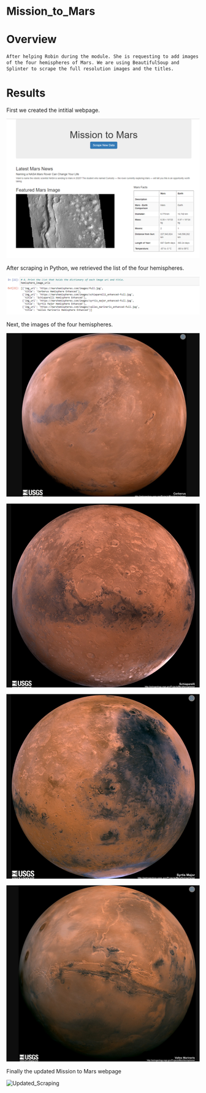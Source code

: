 # Mission_to_Mars

# Overview

	After helping Robin during the module. She is requesting to add images of the four hemispheres of Mars. We are using BeautifulSoup and Splinter to scrape the full resolution images and the titles. 

# Results


First we created the intitial webpage.

![scraping_from_module](https://github.com/ljohnson1212/Mission_to_Mars/blob/main/images/Scraping_Module.png)

After scraping in Python, we retrieved the list of the four hemispheres.

![hemisphere_list](https://github.com/ljohnson1212/Mission_to_Mars/blob/main/images/hemisphere_list.png)



Next, the images of the four hemispheres.

![Cerberus](https://github.com/ljohnson1212/Mission_to_Mars/blob/main/images/Cerberus.png)

![Schiaparelli](https://github.com/ljohnson1212/Mission_to_Mars/blob/main/images/Schiaparelli.png)

![Syrtis_Major](https://github.com/ljohnson1212/Mission_to_Mars/blob/main/images/Syrtis_Major.png)

![Valles_Marineris](https://github.com/ljohnson1212/Mission_to_Mars/blob/main/images/Valles_Marineris.png)



Finally the updated Mission to Mars webpage

![Updated_Scraping](https://github.com/ljohnson1212/Mission_to_Mars/commit/cac23c984df31d25ffcf72d9d18ae7ab7061c697)







